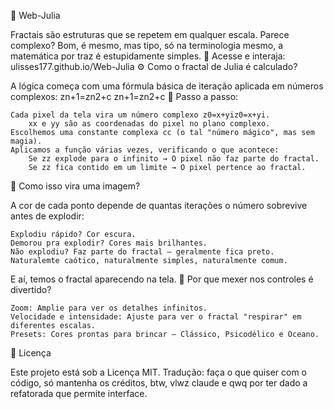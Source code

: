 🧩 Web-Julia

Fractais são estruturas que se repetem em qualquer escala. Parece complexo? Bom, é mesmo, mas tipo, só na terminologia mesmo, a matemática por traz é estupidamente simples.
🔗 Acesse e interaja: ulisses177.github.io/Web-Julia
⚙️ Como o fractal de Julia é calculado?

A lógica começa com uma fórmula básica de iteração aplicada em números complexos:
zn+1=zn2+c
zn+1​=zn2​+c
🔬 Passo a passo:

    Cada pixel da tela vira um número complexo z0=x+yiz0​=x+yi.
        xx e yy são as coordenadas do pixel no plano complexo.
    Escolhemos uma constante complexa cc (o tal "número mágico", mas sem magia).
    Aplicamos a função várias vezes, verificando o que acontece:
        Se zz explode para o infinito → O pixel não faz parte do fractal.
        Se zz fica contido em um limite → O pixel pertence ao fractal.

🎨 Como isso vira uma imagem?

A cor de cada ponto depende de quantas iterações o número sobrevive antes de explodir:

    Explodiu rápido? Cor escura.
    Demorou pra explodir? Cores mais brilhantes.
    Não explodiu? Faz parte do fractal — geralmente fica preto.
    Naturalemte caótico, naturalmente simples, naturalmente comum.

E aí, temos o fractal aparecendo na tela.
🔧 Por que mexer nos controles é divertido?

    Zoom: Amplie para ver os detalhes infinitos.
    Velocidade e intensidade: Ajuste para ver o fractal "respirar" em diferentes escalas.
    Presets: Cores prontas para brincar — Clássico, Psicodélico e Oceano.


📄 Licença

Este projeto está sob a Licença MIT. Tradução: faça o que quiser com o código, só mantenha os créditos, btw, vlwz claude e qwq por ter dado a refatorada que permite interface.
